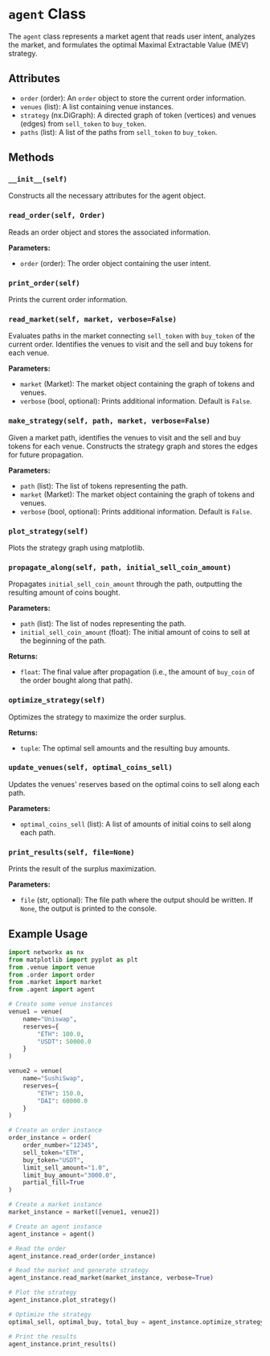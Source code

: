 # `agent` Class

The `agent` class represents a market agent that reads user intent, analyzes the market, and formulates the optimal Maximal Extractable Value (MEV) strategy.

## Attributes

- `order` (order): An `order` object to store the current order information.
- `venues` (list): A list containing venue instances.
- `strategy` (nx.DiGraph): A directed graph of token (vertices) and venues (edges) from `sell_token` to `buy_token`.
- `paths` (list): A list of the paths from `sell_token` to `buy_token`.

## Methods

### `__init__(self)`
Constructs all the necessary attributes for the agent object.

### `read_order(self, Order)`
Reads an order object and stores the associated information.

**Parameters:**
- `order` (order): The order object containing the user intent.

### `print_order(self)`
Prints the current order information.

### `read_market(self, market, verbose=False)`
Evaluates paths in the market connecting `sell_token` with `buy_token` of the current order. Identifies the venues to visit and the sell and buy tokens for each venue.

**Parameters:**
- `market` (Market): The market object containing the graph of tokens and venues.
- `verbose` (bool, optional): Prints additional information. Default is `False`.

### `make_strategy(self, path, market, verbose=False)`
Given a market path, identifies the venues to visit and the sell and buy tokens for each venue. Constructs the strategy graph and stores the edges for future propagation.

**Parameters:**
- `path` (list): The list of tokens representing the path.
- `market` (Market): The market object containing the graph of tokens and venues.
- `verbose` (bool, optional): Prints additional information. Default is `False`.

### `plot_strategy(self)`
Plots the strategy graph using matplotlib.

### `propagate_along(self, path, initial_sell_coin_amount)`
Propagates `initial_sell_coin_amount` through the path, outputting the resulting amount of coins bought.

**Parameters:**
- `path` (list): The list of nodes representing the path.
- `initial_sell_coin_amount` (float): The initial amount of coins to sell at the beginning of the path.

**Returns:**
- `float`: The final value after propagation (i.e., the amount of `buy_coin` of the order bought along that path).

### `optimize_strategy(self)`
Optimizes the strategy to maximize the order surplus.

**Returns:**
- `tuple`: The optimal sell amounts and the resulting buy amounts.

### `update_venues(self, optimal_coins_sell)`
Updates the venues' reserves based on the optimal coins to sell along each path.

**Parameters:**
- `optimal_coins_sell` (list): A list of amounts of initial coins to sell along each path.

### `print_results(self, file=None)`
Prints the result of the surplus maximization.

**Parameters:**
- `file` (str, optional): The file path where the output should be written. If `None`, the output is printed to the console.

## Example Usage

```python
import networkx as nx
from matplotlib import pyplot as plt
from .venue import venue
from .order import order
from .market import market
from .agent import agent

# Create some venue instances
venue1 = venue(
    name="Uniswap",
    reserves={
        "ETH": 100.0,
        "USDT": 50000.0
    }
)

venue2 = venue(
    name="SushiSwap",
    reserves={
        "ETH": 150.0,
        "DAI": 60000.0
    }
)

# Create an order instance
order_instance = order(
    order_number="12345",
    sell_token="ETH",
    buy_token="USDT",
    limit_sell_amount="1.0",
    limit_buy_amount="3000.0",
    partial_fill=True
)

# Create a market instance
market_instance = market([venue1, venue2])

# Create an agent instance
agent_instance = agent()

# Read the order
agent_instance.read_order(order_instance)

# Read the market and generate strategy
agent_instance.read_market(market_instance, verbose=True)

# Plot the strategy
agent_instance.plot_strategy()

# Optimize the strategy
optimal_sell, optimal_buy, total_buy = agent_instance.optimize_strategy()

# Print the results
agent_instance.print_results()
